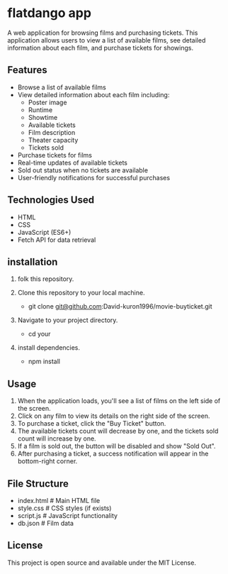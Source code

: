 # flatdango app

A web application for browsing films and purchasing tickets. This application allows users to view a list of available films, see detailed information about each film, and purchase tickets for showings.

## Features

- Browse a list of available films
- View detailed information about each film including:
  - Poster image
  - Runtime
  - Showtime
  - Available tickets
  - Film description
  - Theater capacity
  - Tickets sold
- Purchase tickets for films
- Real-time updates of available tickets
- Sold out status when no tickets are available
- User-friendly notifications for successful purchases

## Technologies Used

- HTML
- CSS
- JavaScript (ES6+)
- Fetch API for data retrieval

## installation

1. folk this repository.

2. Clone this repository to your local machine.

     - git clone git@github.com:David-kuron1996/movie-buyticket.git 

3. Navigate to your project directory.

    - cd your <folder name>

4. install dependencies.

   - npm install

## Usage

1. When the application loads, you'll see a list of films on the left side of the screen.
2. Click on any film to view its details on the right side of the screen.
3. To purchase a ticket, click the "Buy Ticket" button.
4. The available tickets count will decrease by one, and the tickets sold count will increase by one.
5. If a film is sold out, the button will be disabled and show "Sold Out".
6. After purchasing a ticket, a success notification will appear in the bottom-right corner.

## File Structure


- index.html       # Main HTML file
- style.css        # CSS styles (if exists)
- script.js        # JavaScript functionality
- db.json          # Film data


## License

This project is open source and available under the MIT License.